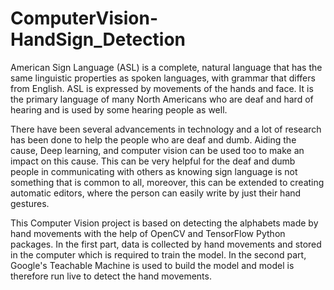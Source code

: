 # ComputerVision-HandSign_Detection
American Sign Language (ASL) is a complete, natural language that has the same linguistic properties as spoken languages, with grammar that differs from English. ASL is expressed by movements of the hands and face. It is the primary language of many North Americans who are deaf and hard of hearing and is used by some hearing people as well.

There have been several advancements in technology and a lot of research has been done to help the people who are deaf and dumb. Aiding the cause, Deep learning, and computer vision can be used too to make an impact on this cause.
This can be very helpful for the deaf and dumb people in communicating with others as knowing sign language is not something that is common to all, moreover, this can be extended to creating automatic editors, where the person can easily write by just their hand gestures.

This Computer Vision project is based on detecting the alphabets made by hand movements with the help of OpenCV and TensorFlow Python packages. 
In the first part, data is collected by hand movements and stored in the computer which is required to train the model.
In the second part, Google's Teachable Machine is used to build the model and model is therefore run live to detect the hand movements.
